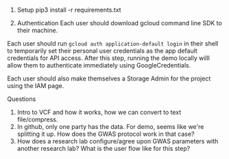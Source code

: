 1. Setup
pip3 install -r requirements.txt

2. Authentication
Each user should download gcloud command line SDK to their machine.

Each user should run `gcloud auth application-default login` in their shell to temporarily set their personal user credentials as the app default credentials for API access. After this step, running the demo locally willl allow them to authenticate immediately using GoogleCredentials.

Each user should also make themselves a Storage Admin for the project using the IAM page.


Questions
1) Intro to VCF and how it works, how we can convert to text file/compress.
2) In github, only one party has the data. For demo, seems like we're splitting it up. How does the GWAS protocol work in that case?
3) How does a research lab configure/agree upon GWAS parameters with another research lab? What is the user flow like for this step?